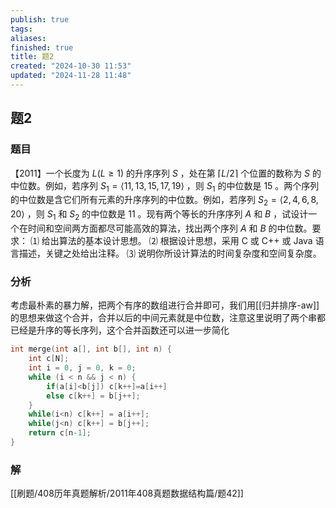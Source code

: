 ```yaml
---
publish: true
tags: 
aliases: 
finished: true
title: 题2
created: "2024-10-30 11:53"
updated: "2024-11-28 11:48"
---
```

## 题2
### 题目
【2011】一个长度为 $L(L\ge1)$ 的升序序列 $S$ ，处在第 $\lceil L/2 \rceil$ 个位置的数称为 $S$ 的中位数。例如，若序列 $S_1=\langle11,13,15,17,19 \rangle$ ，则 $S_1$ 的中位数是 $15$ 。两个序列的中位数是含它们所有元素的升序序列的中位数。例如，若序列 $S_2=\langle2,4,6,8,20 \rangle$ ，则 $S_1$ 和 $S_2$ 的中位数是 $11$ 。现有两个等长的升序序列 $A$ 和 $B$ ，试设计一个在时间和空间两方面都尽可能高效的算法，找出两个序列 $A$ 和 $B$ 的中位数。要求：
⑴ 给出算法的基本设计思想。
⑵ 根据设计思想，采用 C 或 C++ 或 Java 语言描述，关键之处给出注释。
⑶ 说明你所设计算法的时间复杂度和空间复杂度。
### 分析
考虑最朴素的暴力解，把两个有序的数组进行合并即可，我们用[[归并排序-aw]]的思想来做这个合并，合并以后的中间元素就是中位数，注意这里说明了两个串都已经是升序的等长序列，这个合并函数还可以进一步简化
```c
int merge(int a[], int b[], int n) {
	int c[N];
    int i = 0, j = 0, k = 0;
    while (i < n && j < n) {
		if(a[i]<b[j]) c[k++]=a[i++]
		else c[k++] = b[j++];
    }
    while(i<n) c[k++] = a[i++];
    while(j<n) c[k++] = b[j++];
    return c[n-1];
}
```
### 解
[[刷题/408历年真题解析/2011年408真题数据结构篇/题42]]